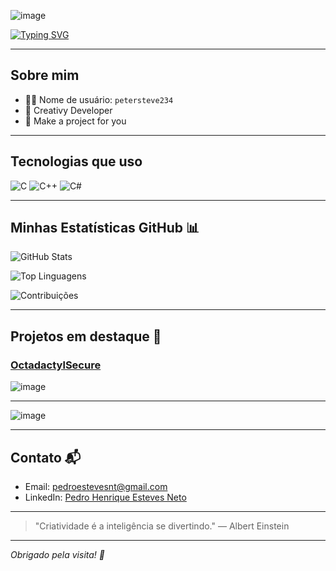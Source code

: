 ![image](https://github.com/user-attachments/assets/a23601e6-8602-4237-9456-134260b1c982)



[![Typing SVG](https://readme-typing-svg.demolab.com?font=Fira+Code&size=24&pause=1000&color=00FF00&background=00000000&width=400&lines=Desenvolvedor+Criativo;Apaixonado+por+Tecnologia;Sempre+aprendendo)](https://git.io/typing-svg)

---

## Sobre mim

- 👨‍💻 Nome de usuário: `petersteve234`
- 🎨 Creativy Developer
- 🎯 Make a project for you

---

## Tecnologias que uso

![C](https://img.shields.io/badge/-C-00599C?style=flat-square&logo=c&logoColor=white)
![C++](https://img.shields.io/badge/-C++-00599C?style=flat-square&logo=c%2B%2B&logoColor=white)
![C#](https://img.shields.io/badge/-C%23-239120?style=flat-square&logo=c-sharp&logoColor=white)

---

## Minhas Estatísticas GitHub 📊

![GitHub Stats](https://github-readme-stats.vercel.app/api?username=petersteve234&show_icons=true&theme=radical)

![Top Linguagens](https://github-readme-stats.vercel.app/api/top-langs/?username=petersteve234&layout=compact&theme=radical)

![Contribuições](https://github.com/petersteve234.png?size=100)  


---

## Projetos em destaque 🚀

### [OctadactylSecure](https://github.com/PeterSteve234/OctadactylSecure)  
![image](https://github.com/user-attachments/assets/79548931-5d20-4e57-aabc-e7672b9e6b93)


---



![image](https://github.com/user-attachments/assets/fbc345dc-7bf5-4b1f-aa58-2b3f5ae06de8)

---

## Contato 📬

- Email: pedroestevesnt@gmail.com  
- LinkedIn: [Pedro Henrique Esteves Neto](https://www.linkedin.com/in/pedro-henrique-esteves-neto-5379b1258/)

---

> "Criatividade é a inteligência se divertindo." — Albert Einstein

---

*Obrigado pela visita! 🚀*
